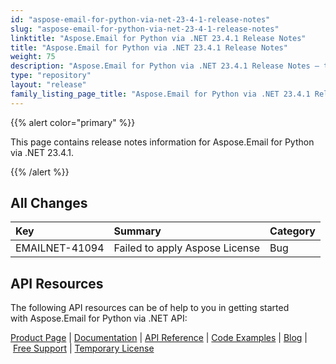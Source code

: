 ```yaml
---
id: "aspose-email-for-python-via-net-23-4-1-release-notes"
slug: "aspose-email-for-python-via-net-23-4-1-release-notes"
linktitle: "Aspose.Email for Python via .NET 23.4.1 Release Notes"
title: "Aspose.Email for Python via .NET 23.4.1 Release Notes"
weight: 75
description: "Aspose.Email for Python via .NET 23.4.1 Release Notes – the latest updates and fixes."
type: "repository"
layout: "release"
family_listing_page_title: "Aspose.Email for Python via .NET 23.4.1 Release Notes"
---
```


{{% alert color="primary" %}}

This page contains release notes information for Aspose.Email for Python via .NET 23.4.1.

{{% /alert %}}

## **All Changes**

|**Key**|**Summary**|**Category**|
| :- | :- | :- |
|EMAILNET-41094|Failed to apply Aspose License|Bug|



## **API Resources**
The following API resources can be of help to you in getting started with Aspose.Email for Python via .NET API:



[Product Page](https://products.aspose.com/email/python-net) | [Documentation](https://docs.aspose.com/email/python-net/) | [API Reference](https://apireference.aspose.com/email/net) | [Code Examples](https://github.com/aspose-email/aspose.email-python-dotnet) | [Blog](https://blog.aspose.com/category/email/) | [Free Support](https://forum.aspose.com/c/email/12) | [Temporary License](https://purchase.aspose.com/temporary-license)
